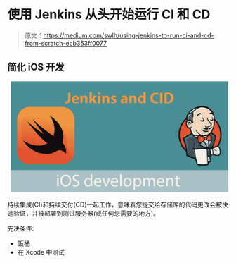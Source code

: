 # 使用 Jenkins 从头开始运行 CI 和 CD

> 原文：<https://medium.com/swlh/using-jenkins-to-run-ci-and-cd-from-scratch-ecb353ff0077>

## 简化 iOS 开发

![](img/982d13e017affb1f00fd162bd6c403de.png)

持续集成(CI)和持续交付(CD)一起工作，意味着您提交给存储库的代码更改会被快速验证，并被部署到测试服务器(或任何您需要的地方)。

先决条件:

*   饭桶
*   在 Xcode 中测试